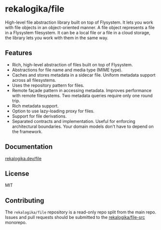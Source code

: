 # rekalogika/file

High-level file abstraction library built on top of Flysystem. It lets you work
with file objects in an object-oriented manner. A file object represents a file
in a Flysystem filesystem. It can be a local file or a file in a cloud storage,
the library lets you work with them in the same way.

## Features

* Rich, high-level abstraction of files built on top of Flysystem.
* Abstractions for file name and media type (MIME type).
* Caches and stores metadata in a sidecar file. Uniform metadata support across
  all filesystems.
* Uses the repository pattern for files.
* Remote façade pattern in accessing metadata. Improves performance with remote
  filesystems. Two metadata queries require only one round trip.
* Rich metadata support.
* Option to use lazy-loading proxy for files.
* Support for file derivations.
* Separated contracts and implementation. Useful for enforcing architectural
  boundaries. Your domain models don't have to depend on the framework.

## Documentation

[rekalogika.dev/file](https://rekalogika.dev/file)

## License

MIT

## Contributing

The `rekalogika/file` repository is a read-only repo split from the main repo.
Issues and pull requests should be submitted to the
[rekalogika/file-src](https://github.com/rekalogika/file-src) monorepo.
